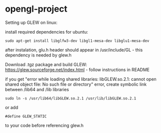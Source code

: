 # opengl-project

Setting up GLEW on linux:

install required dependencies for ubuntu:

```
sudo apt-get install libglfw3-dev libgl1-mesa-dev libglu1-mesa-dev
```

after instalation, glu.h header should appear in /usr/include/GL - this dependency is needed by glew.h

Download .tgz package and build GLEW: https://glew.sourceforge.net/index.html - follow instructions in README

if you get "error while loading shared libraries: libGLEW.so.2.1: cannot open shared object file: No such file or directory" error, create symbolic link between /lib64 and /lib libraries

```
sudo ln -s /usr/lib64/libGLEW.so.2.1 /usr/lib/libGLEW.so.2.1
```

or add 

```
#define GLEW_STATIC
```

to your code before referencing glew.h
